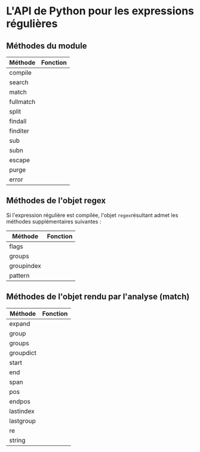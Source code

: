 # L'API de Python pour les expressions régulières


## Méthodes du module

Méthode | Fonction
------- | --------
compile | 
search | 
match | 
fullmatch | 
split | 
findall | 
finditer | 
sub | 
subn | 
escape | 
purge | 
error | 

## Méthodes de l'objet regex

Si l'expression régulière est compilée, l'objet `regex`résultant admet les méthodes supplémentaires suivantes :

Méthode | Fonction
------- | --------
flags | 
groups | 
groupindex | 
pattern | 

## Méthodes de l'objet rendu par l'analyse (match)

Méthode | Fonction
------- | --------
expand | 
group | 
groups | 
groupdict | 
start | 
end | 
span | 
pos | 
endpos | 
lastindex | 
lastgroup | 
re | 
string | 

